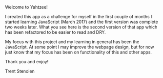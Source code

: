 Welcome to Yahtzee!

I created this app as a challenge for myself in the first couple of months I started learning JavaScript (March 2017) and the first version was complete two weeks later. What you see here is the second version of that app which has been refactored to be easier to read and DRY.

My focus with this project and my learning in general has been the JavaScript. At some point I may improve the webpage design, but for now just know that my focus has been on functionality of this and other apps.

Thank you and enjoy!

Trent Stenoien